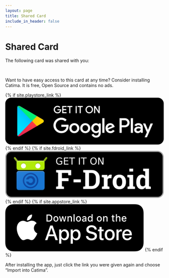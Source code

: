```yaml
---
layout: page
title: Shared Card
include_in_header: false
---
```


# Shared Card

The following card was shared with you:

<div id="sharedCardInfo" class="cardStyle">
    <strong id="sharedCardInfoStore"></strong>
    <p><img id="sharedCardInfoBarcode"></p>
    <div id="sharedCardInfoCardID"></div>
    <div id="sharedCardInfoBalance"></div>
    <div id="sharedCardInfoExpiry"></div>
    <div id="sharedCardInfoNote"></div>
</div>

Want to have easy access to this card at any time? Consider installing Catima. It is free, Open Source and contains no ads.

<div>
    {% if site.playstore_link %}
        <a class="playStoreLink" href="{{site.playstore_link}}"><img class="playStore" src="/assets/playstore.png"></a>
    {% endif %}
    {% if site.fdroid_link %}
        <a class="fdroidLink" href="{{site.fdroid_link}}"><img class="fdroid" src="/assets/fdroid.png"></a>
    {% endif %}
    {% if site.appstore_link %}
        <a class="appStoreLink" href="{{site.appstore_link}}"><img class="appStore" src="/assets/appstore.png"></a>
    {% endif %}
</div>

After installing the app, just click the link you were given again and choose “Import into Catima”.

<script src="/assets/bwip-js-min.js"></script>
<script>
    var setField = function(fieldName, value) {
        document.getElementById(`sharedCardInfo${fieldName}`).innerText = value;
    }

    if (window.location.hash) {
        var parts = decodeURIComponent(window.location.hash.substring(1)).split("&");

        // Defaults
        var data = {
            "store": null,
            "cardid": null,
            "barcodeid": null,
            "barcodetype": null,
            "balancetype": "",
            "expiry": null
        };

        parts.forEach(function(part) {
            kv = part.split("=", 2);
            console.log(kv);
            key = kv[0];
            value = decodeURIComponent(kv[1].replace(/\+/g, " "));
            console.log(key);
            console.log(value);

            data[key] = value;
        });

        innerHTML = [];
        if (data['store'] != null) {
            setField("Store", data["store"]);
        };
        if (data['barcodetype'] != null) {
            catimaToBwipMap = {
                "AZTEC": "azteccode",
                "CODABAR": "rationalizedCodabar",
                "CODE_39": "code39",
                "CODE_93": "code93",
                "CODE_128": "code128",
                "DATA_MATRIX": "datamatrix",
                "EAN_8": "ean8",
                "EAN_13": "ean13",
                "ITF": "interleaved2of5",
                "MAXICODE": "maxicode",
                "PDF_417": "pdf417",
                "QR_CODE": "qrcode",
                "RSS_14": "databarexpanded",
                "RSS_EXPANDED": "databarexpanded",
                "UPC_A": "upca",
                "UPC_E": "upce"
            }

            let canvas = document.createElement('canvas');
            try {
                bwipjs.toCanvas(canvas, {
                    bcid: catimaToBwipMap[data["barcodetype"]],
                    text: data["barcodeid"] ?? data["cardid"],
                    includetext: false   
                });
                document.getElementById('sharedCardInfoBarcode').src = canvas.toDataURL('image/png');
            } catch (e) {
                // `e` may be a string or Error object
            }
        }

        if (data['cardid'] != null) {
            setField("CardID", data["cardid"]);
        };
        if (data['balance'] != null) {
            setField("Balance", `${data["balance"]} ${data["balancetype"]}`);
        };
        if (data['expiry'] != null) {
            setField("Expiry", new Date(parseInt(data["expiry"])).toLocaleDateString())
        };
        if (data['note'] != null) {
            setField("Note", data["note"]); 
        }
    }
</script>